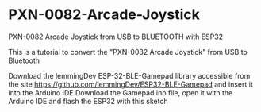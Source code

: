 # PXN-0082-Arcade-Joystick
PXN-0082 Arcade Joystick from USB to BLUETOOTH with ESP32

This is a tutorial to convert the "PXN-0082 Arcade Joystick" from USB to Bluetooth

Download the lemmingDev ESP-32-BLE-Gamepad library accessible from the site https://github.com/lemmingDev/ESP32-BLE-Gamepad and insert it into the Arduino IDE
Download the Gamepad.ino file, open it with the Arduino IDE and flash the ESP32 with this sketch

